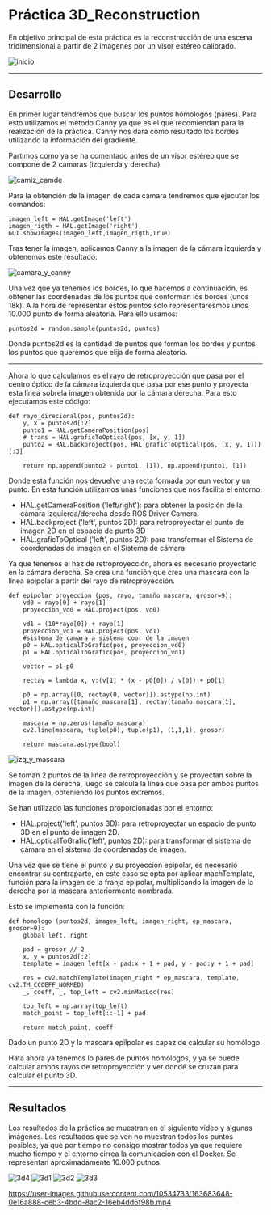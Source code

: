 # Práctica 3D_Reconstruction

En objetivo principal de esta práctica es la reconstrucción de una escena tridimensional a partir de 2 imágenes por un visor estéreo calibrado.

![inicio](https://user-images.githubusercontent.com/10534733/163675761-85a4c77c-17cf-4717-94ad-be1ff0fadc5f.PNG)

-----------------------------------------------------------------------------------------------------------------------------------------------------------------------

## Desarrollo

En primer lugar tendremos que buscar los puntos hómologos (pares). Para esto utilizamos el método Canny ya que es el que recomiendan para la realización de la práctica.
Canny nos dará como resultado los bordes utilizando la información del gradiente.

Partimos como ya se ha comentado antes de un visor estéreo que se compone de 2 cámaras (izquierda y derecha).

![camiz_camde](https://user-images.githubusercontent.com/10534733/163604644-ac18137e-a737-4530-9740-109a75885c9a.PNG)

Para la obtención de la imagen de cada cámara tendremos que ejecutar los comandos:
````
imagen_left = HAL.getImage('left')
imagen_rigth = HAL.getImage('right')
GUI.showImages(imagen_left,imagen_rigth,True)
````

Tras tener la imagen, aplicamos Canny a la imagen de la cámara izquierda y obtenemos este resultado:

![camara_y_canny](https://user-images.githubusercontent.com/10534733/163605683-225c04df-7ea2-464f-acd2-fa573348b8a6.PNG)

Una vez que ya tenemos los bordes, lo que hacemos a continuación, es obtener las coordenadas de los puntos que conforman los bordes (unos 18k). A la hora de representar estos puntos solo representaresmos unos 10.000 punto de forma aleatoria. Para ello usamos:
````
puntos2d = random.sample(puntos2d, puntos)
````
Donde puntos2d es la cantidad de puntos que forman los bordes y puntos los puntos que queremos que elija de forma aleatoria.

-----------------------------------------------------------------------------------------------------------------------------------------------------------------------

Ahora lo que calculamos es el rayo de retroproyección que pasa por el centro óptico de la cámara izquierda que pasa por ese punto y proyecta esta línea sobrela imagen obtenida por la cámara derecha. Para esto ejecutamos este código:
````
def rayo_direcional(pos, puntos2d):
    y, x = puntos2d[:2]
    punto1 = HAL.getCameraPosition(pos)  
    # trans = HAL.graficToOptical(pos, [x, y, 1])
    punto2 = HAL.backproject(pos, HAL.graficToOptical(pos, [x, y, 1]))[:3] 

    return np.append(punto2 - punto1, [1]), np.append(punto1, [1])  
````
Donde esta función nos devuelve una recta formada por eun vector y un punto. En esta función utilizamos unas funciones que nos facilita el entorno:
  - HAL.getCameraPosition ('left/right'): para obtener la posición de la cámara izquierda/derecha desde ROS Driver Camera.
  - HAL.backproject ('left', puntos 2D): para retroproyectar el punto de imagen 2D en el espacio de punto 3D
  - HAL.graficToOptical ('left', puntos 2D): para transformar el Sistema de coordenadas de imagen en el Sistema de cámara

Ya que tenemos el haz de retroproyección, ahora es necesario proyectarlo en la cámara derecha. Se crea una función que crea una mascara con la línea epipolar a partir del rayo de retroproyección.
````
def epipolar_proyeccion (pos, rayo, tamaño_mascara, grosor=9):
    vd0 = rayo[0] + rayo[1]
    proyeccion_vd0 = HAL.project(pos, vd0)
    
    vd1 = (10*rayo[0]) + rayo[1]
    proyeccion_vd1 = HAL.project(pos, vd1)
    #sistema de camara a sistema coor de la imagen
    p0 = HAL.opticalToGrafic(pos, proyeccion_vd0)
    p1 = HAL.opticalToGrafic(pos, proyeccion_vd1)
    
    vector = p1-p0
    
    rectay = lambda x, v:(v[1] * (x - p0[0]) / v[0]) + p0[1]
    
    p0 = np.array([0, rectay(0, vector)]).astype(np.int)
    p1 = np.array([tamaño_mascara[1], rectay(tamaño_mascara[1], vector)]).astype(np.int)
    
    mascara = np.zeros(tamaño_mascara)
    cv2.line(mascara, tuple(p0), tuple(p1), (1,1,1), grosor)
    
    return mascara.astype(bool)
````

![izq_y_mascara](https://user-images.githubusercontent.com/10534733/163862873-87403b95-8b2c-4d59-a542-6dc2d5b5b05c.PNG)

Se toman 2 puntos de la línea de retroproyección y se proyectan sobre la imagen de la derecha, luego se calcula la línea que pasa por ambos puntos de la imagen, obteniendo los puntos extremos. 

Se han utilizado las funciones proporcionadas por el entorno:
  - HAL.project('left', puntos 3D): para retroproyectar un espacio de punto 3D en el punto de imagen 2D.
  - HAL.opticalToGrafic('left', puntos 2D): para transformar el sistema de cámara en el sistema de coordenadas de imagen.

Una vez que se tiene el punto y su proyección epipolar, es necesario encontrar su contraparte, en este caso se opta por aplicar machTemplate, función para la imagen de la franja epipolar, multiplicando la imagen de la derecha por la mascara anteriormente nombrada.


Esto se implementa con la función:
````
def homologo (puntos2d, imagen_left, imagen_right, ep_mascara, grosor=9):  
    global left, right
    
    pad = grosor // 2
    x, y = puntos2d[:2]
    template = imagen_left[x - pad:x + 1 + pad, y - pad:y + 1 + pad]
    
    res = cv2.matchTemplate(imagen_right * ep_mascara, template, cv2.TM_CCOEFF_NORMED)
    _, coeff, _, top_left = cv2.minMaxLoc(res)   
     
    top_left = np.array(top_left)
    match_point = top_left[::-1] + pad
    
    return match_point, coeff
````
Dado un punto 2D y la mascara epilpolar es capaz de calcular su homólogo.

Hata ahora ya tenemos lo pares de puntos homólogos, y ya se puede calcular ambos rayos de retroproyección y ver dondé se cruzan para calcular el punto 3D.

-----------------------------------------------------------------------------------------------------------------------------------------------------------------------

## Resultados

Los resultados de la práctica se muestran en el siguiente video y algunas imágenes. Los resultados que se ven no muestran todos los puntos posibles, ya que por tiempo no consigo mostrar todos ya que requiere mucho tiempo y el entorno cirrea la comunicacion con el Docker. Se representan aproximadamente 10.000 putnos.

![3d4](https://user-images.githubusercontent.com/10534733/163683511-333d9cc9-64af-41b4-8991-7a5e60d75e5d.PNG)
![3d1](https://user-images.githubusercontent.com/10534733/163683513-45b30f06-9a09-4c47-9c8c-7be1fee99893.PNG)
![3d2](https://user-images.githubusercontent.com/10534733/163683514-ae084c48-19a5-4849-83e9-e614c86d2b75.PNG)
![3d3](https://user-images.githubusercontent.com/10534733/163683515-605a2803-518e-46f8-a700-cd3ad84b1d24.PNG)

https://user-images.githubusercontent.com/10534733/163683648-0e16a888-ceb3-4bdd-8ac2-16eb4dd6f98b.mp4



